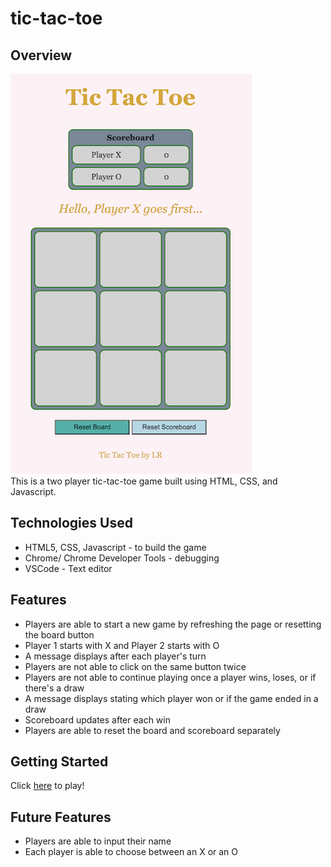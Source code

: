 # tic-tac-toe

## Overview
![tic-tac-toe game](tic-tac-toe.png)      
This is a two player tic-tac-toe game built using HTML, CSS, and Javascript. 

## Technologies Used
* HTML5, CSS, Javascript - to build the game
* Chrome/ Chrome Developer Tools - debugging
* VSCode - Text editor

## Features
* Players are able to start a new game by refreshing the page or resetting the board button
* Player 1 starts with X and Player 2 starts with O
* A message displays after each player's turn
* Players are not able to click on the same button twice
* Players are not able to continue playing once a player wins, loses, or if there's a draw
* A message displays stating which player won or if the game ended in a draw
* Scoreboard updates after each win
* Players are able to reset the board and scoreboard separately 

## Getting Started
Click [here](https://lrojas4.github.io/tic-tac-toe/) to play! 

## Future Features
* Players are able to input their name
* Each player is able to choose between an X or an O
